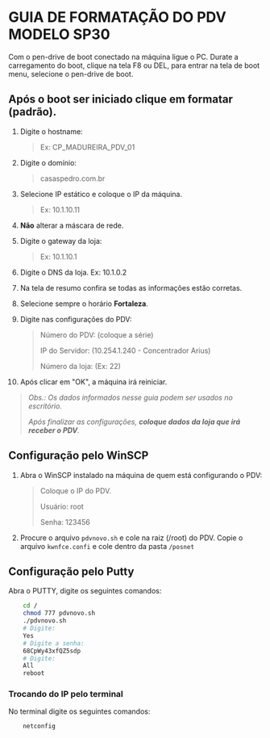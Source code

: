 # GUIA DE FORMATAÇÃO DO PDV MODELO SP30

Com o pen-drive de boot conectado na máquina ligue o PC.
Durate a carregamento do boot, clique na tela F8 ou DEL, para entrar na tela de boot menu, selecione o pen-drive de boot.

## Após o boot ser iniciado clique em formatar (padrão).

1. Digite o hostname:
	> Ex: CP_MADUREIRA_PDV_01

2. Digite o domínio: 
    > casaspedro.com.br

3. Selecione IP estático e coloque o IP da máquina.
	> Ex: 10.1.10.11

4. **Não** alterar a máscara de rede.

5. Digite o gateway da loja:
	> Ex: 10.1.10.1

6. Digite o DNS da loja.
	Ex: 10.1.0.2

7. Na tela de resumo confira se todas as informações estão corretas.

8. Selecione sempre o horário **Fortaleza**.

9. Digite nas configurações do PDV:
	> Número do PDV: (coloque a série)
    >
	> IP do Servidor: (10.254.1.240 - Concentrador Arius)
	>
    > Número da loja: (Ex: 22)

10. Após clicar em "OK", a máquina irá reiniciar.

> *Obs.: Os dados informados nesse guia podem ser usados no escritório.*
>
> *Após finalizar as configurações, **coloque dados da loja que irá receber o PDV**.*


## Configuração pelo WinSCP

1. Abra o WinSCP instalado na máquina de quem está configurando o PDV:
	> Coloque o IP do PDV.
	>
	> Usuário: root
	>
	> Senha: 123456

2. Procure o arquivo `pdvnovo.sh` e cole na raiz (/root) do PDV.
Copie o arquivo `kwnfce.confi` e cole dentro da pasta `/posnet`

	
## Configuração pelo Putty

Abra o PUTTY, digite os seguintes comandos:
```bash
	cd /
	chmod 777 pdvnovo.sh
	./pdvnovo.sh
	# Digite: 
	Yes
	# Digite a senha: 
	68CpWy43xfQZ5sdp
	# Digite: 
	All
	reboot
```

### Trocando do IP pelo terminal

No terminal digite os seguintes comandos:
```bash
	netconfig
```